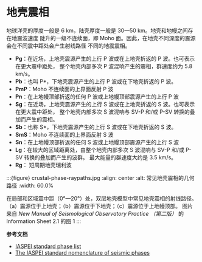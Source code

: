# 地壳震相

地球洋壳的厚度一般是 6 km，陆壳厚度一般是 30—50 km。地壳和地幔之间存在地震波速度
陡升的一级不连续面，即 Moho 面。因此，在地壳不同深度的震源会在不同震中距处会产生射线路径
不同的地震震相。

- **Pg**：在近场，上地壳震源产生的上行 P 波或在上地壳折返的 P 波。也可表示在更大震中距处，
  整个地壳内部多次 P 波混响产生的震相，群速度约为 5.8 km/s。
- **Pb**：也叫 P\*，下地壳震源产生的上行 P 波或在下地壳折返的 P 波。
- **PmP**：Moho 不连续面的上界面反射 P 波
- **Pn**：在上地幔顶部折返的任何 P 波或上地幔顶部震源产生的上行 P 波
- **Sg**：在近场，上地壳震源产生的上行 S 波或在上地壳折返的 S 波。也可表示在更大震中距处，
  整个地壳内部多次 S 波混响与 SV-P 和/或 P-SV 转换的叠加而产生的震相。
- **Sb**：也称 S\*，下地壳震源产生的上行 S 波或在下地壳折返的 S 波。
- **SmS**：Moho 不连续面的上界面反射 S 波
- **Sn**：在上地幔顶部折返的任何 S 波或上地幔顶部震源产生的上行 S 波
- **Lg**：在较大的区域距离处，由整个地壳内部多次 S 波混响与 SV-P 和/或 P-SV 转换的叠加而产生的波群。
  最大能量的群速度大约是 3.5 km/s。
- **Rg**： 短周期地壳瑞利波

:::{figure} crustal-phase-raypaths.jpg
:align: center
:alt: 常见地壳震相的几何路径
:width: 60.0%

在局部和区域震中距（0°—20°）处，双层地壳模型中常见地壳震相的射线路径。
（a）震源位于上地壳；（b）震源位于下地壳；（c）震源位于上地幔顶部。
图片来自 *New Manual of Seismological Observatory Practice （第二版）* 的
Information Sheet 2.1 的图 1
:::


**参考文档**

- [IASPEI standard phase list](http://www.isc.ac.uk/standards/phases/)
- [The IASPEI standard nomenclature of seismic phases](https://doi.org/10.2312/GFZ.NMSOP-2_IS_2.1)
